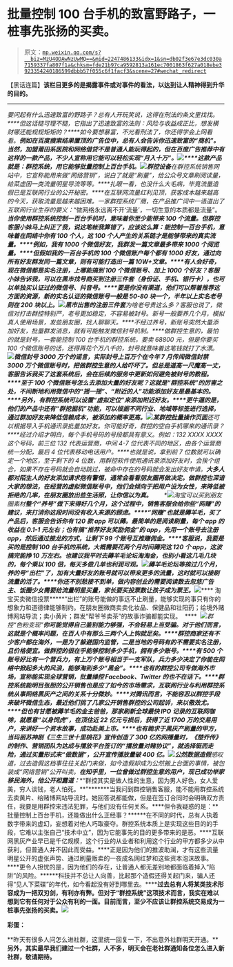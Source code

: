 # 批量控制 100 台手机的致富野路子，一桩事先张扬的买卖。

> 原文：[`mp.weixin.qq.com/s?__biz=MzU4ODAwNzUwMQ==&mid=2247486133&idx=1&sn=db02f3e67e3dc030a7159337fa807f1a&chksm=fde21b97ca9592813a161ec7001863f627a018ebe3923354240186599dbbb57f055c6f1facf3&scene=27#wechat_redirect`](http://mp.weixin.qq.com/s?__biz=MzU4ODAwNzUwMQ==&mid=2247486133&idx=1&sn=db02f3e67e3dc030a7159337fa807f1a&chksm=fde21b97ca9592813a161ec7001863f627a018ebe3923354240186599dbbb57f055c6f1facf3&scene=27#wechat_redirect)

【黑话连篇】**该栏目更多的是揭露事件或对事件的看法，以达到让人精神得到升华的目的。**

* * *

**要问起有什么迅速致富的野路子？总有人开玩笑说，这得在刑法的条文里找找。****但这话糙可理不糙，它指出了迅速致富的法则：风险与收益成正比，想发横财哪还能规规矩矩的？****如今要想暴富，不光看刑法了，你还得学会上网看看。**例如在百度搜索结果置顶的广告位中，总有人会告诉你迅速致富的“商机”。******当然，加盟莆田系医院和网络借贷不是普通人能玩得起的，但在百度广告推荐中有这样的一款产品，不少人宣称用它能可以轻松实现“月入十万”。****![](img/c13a0e76cab03c3e286234fa65f72b0c.jpg)****这款产品就是：群控系统，用它能够批量控制上百台手机。*****![](img/3bab7caf7d33da60dc3e1d21c46f3f25.jpg)******群控设备*****在群控系统销售网站中，它宣称能用来做“网络营销”，说白了就是“刷量”，给公众号文章刷阅读量，给菜虚困一类流量明星导流等等。****扎眼一看，也没什么大毛病，毕竟流量造假已是互联网行业的公开秘密。****在互联网流量红利见顶，获客成本越来越高的今天，获取流量是越来越困难。一家群控系统厂商，在产品推广词中一语道出了互联网行业生存的要义：**“做网络永远离不开‘流量’，一切生意的本质都是流量”。******当你使用群控系统控制一百台手机时，意味着你至少能带来 100 个流量。但群控客服小妹马上纠正了我，说这笔帐我算错了，应该这么算：能控制一百台手机，意味着在网络中你有 100 个人，这 100 个人产生的关系链才是能够带来的真实流量。****例如，我有 1000 个微信好友，我群发一篇文章最多带来 1000 个阅览量。****但假如我的一百台手机的 100 个微信账户每个都有 1000 好友，通过向所有好友群发同一篇文章，则有可能打造出一篇 10W+文章。****有人会好奇，现在微信都是实名注册，上哪能搞到 100 个微信账号、加上 1000 个好友？客服小妹告诉我，可以在黑市找号商买到注册三件套（身份证、手机、银行卡），也可以单独买认证过的微信号、抖音号。****要是你没有渠道，他们可以帮着推荐这方面的资源，新的实名认证的微信账号一般是 50-80 块一个，半年以上实名老号则在 200 块以上。*****![](img/4573e240b7cf7cf2e50dbb08e41f1b87.jpg)******黑市出售的注册三件套*****为啥老号贵这么多？客服也说了，微信对打击群控特别严，老号更加稳定，不容易被封号。新号一般要养几个月，模拟真人使用场景，发些朋友圈，找人聊聊天。****不经过养号，新账号突然大量添加好友，批量群发消息，就有可能触发微信封号机制。****做群控生意的，最怕的就是封号，一套能控制 100 台手机的群控系统，要卖 68800 元，但是你要买 100 个微信账号的话，还得再花个万八千的，封号就意味着这笔钱就打了水漂。*****![](img/fbe83f20e410345a8b84991de9c102fc.jpg)******微信封号 3000 万个的谣言，实际封号上百万个*****在今年 7 月传闻微信封禁 3000 万个微信账号时，把做群控生意的人给吓坏了。但总是道高一尺魔高一丈，客服告诉我买了这套系统后，会在后续的服务中更新如何避免被封号的教程。****至于 100 个微信账号怎么去添加大量的好友呢？这就是“群控系统”的厉害之处，不间断地利用微信中的“摇一摇”、“附近的人”功能添加好友是最基本的。****另外，有群控系统可以设置“虚拟定位”来添加附近好友。****更牛逼的是，他们的产品中还有“群挖掘机”功能，可以根据不同行业、地域等标签进行选择，通过群加好友来降低信赖成本，被添加的概率更高。*****![](img/ec924035cf2d26289ed68feb1d20c8e4.jpg)******某群控批量操作页面*****还可以根据导入手机通讯录批量加好友。你可能好奇，群控的空白手机哪来的通讯录？****经过介绍才明白，每个手机号码的号段都具有意义。例如：132 XXXX XXXX 这个号码，前三位 132 代表运营商，中间 4-7 位代表不同的地区，由各个运营商统一分配，最后 4 位代表移动电话用户。****也就是说，拿到前 7 位数就可以确定一个地区，至于剩下的 4 位数，用群控软件使用通讯录添加好友时，会挨个组合，如果不存在号码就会自动跳过，被命中存在的号码就会发出好友申请。****大多人都对陌生人的好友添加请求抱有警惕，通常会看看朋友圈再做决定。做群控也深谙大家的想法，在经营的虚拟微信账号中，他们会倾向于把用户设为女性，来降低被拒绝的几率，在朋友圈放出些生活照，让你信以为真。****       *![](img/d187f2facb40a6e6545b85a5989084ba.jpg)淘宝可以买到朋友圈素材*****整个“养号”做下来得好几个月，这个过程中，销售客服会给你些“网赚”的建议，来打消你这段时间没有收入来源的顾虑。****“网赚”也就是薅羊毛，买了产品后，客服会告诉你有 120 款 app 可以薅。最简单的是阅读刷量，每个 app 的收益在 0.1-1 元左右；也有搞“推荐好友奖励佣金”的 app，先用一个账号去注册 app，然后通过接龙的方式，让剩下 99 个账号互推赚佣金。****客服说，我要是买的是控制 100 台手机的系统，大概需要花两个月时间薅完这 120 个 app，这波搞完能挣 10 万左右。也建议我平时去薅羊毛论坛淘淘金，也别小看这几毛几块的，每个乘以 100 倍，每天多做几单也利润可观。*****![](img/7f71e20635005d527d38abd7d16bfb36.jpg)******薅羊毛论坛*****等挨过几个月，养的号“出栏”了，加有大量好友的账号就可以带来更多的流量，这时就可以接刷流量的活了。****你还不别愁接不到单，做内容创业的需要阅读数去忽悠广告主、饭圈少女需要给流量明星买量，家长要买投票数让孩子成为票王。*****![](img/ecb042f8d1d35eac154bf30cc1cf8a3c.jpg)****** 淘宝买卖微信投票*****“出栏”的账号能做的事远不止刷量，能够实现的事只有你的想象力和道德律能够制约。在朋友圈微商卖卖化妆品、保健品和壮阳药；给境外赌博网站导流；卖小黄片；群发“帮爷爷卖茶”的故事诈骗都能实现。  ****  *![](img/190b7fb2c31f448bbd228283b0c667a2.jpg)群控“色粉变现”*****你可能觉得自己鉴别能力够强，不会轻易上当受骗。对于他们而言，这就是个概率问题，在百人中有那么三两个人上钩就足矣。****群控商家还有不少客户都在海外，一是为了躲避国内监管，二是当地的号码有的不需要实名注册，且价格便宜。做群控的很在乎能够控制多少手机，拥有多少账号。****有 500 个账号好比有一个营兵力，有上万个账号相当于一支军队，兵力多少决定了你能在网络中掀起多大的风浪，能够淘到多少“黑金”。****也有的群控公司专做海外市场，宣称能实现全球营销，批量操控 Facebook、Twitter 的也不在话下。****群控系统能明目张胆的公开销售也是应了如今的市场需求，互联网行业与利用群控系统从事网络黑灰产之间的关系十分微妙。****对腾讯而言，不能容忍以群控手段来破坏微信生态，最近他们挑了几家公开销售群控的公司起诉，来以儆效尤。****但也有甘愿被薅羊毛的金主爸爸，那家刷新全球最快 IPO 记录的互联网咖啡，就愿意“以身饲虎”，在顶住近 22 亿元亏损后，获得了近 1700 万的交易用户，来讲好一个资本故事，成功赴美上市。****也有跪求于黑灰产刷量的甲方，当玛丽苏神剧《三生三世十里桃花》宣传创造了 300 亿的网播量时，《楚乔传》的制作、营销团队为达成与播放平台签订的“播放量对赌协议”，就选择铤而走险，通过买量形式来“做数据”，公开宣传播放量破 400 亿。*****![](img/9fc494229611ef3c9a5abfac36434a47.jpg)******公然数据造假*****感叹道，过去造假这档事往往关起门来做，如今造假却成为公然搬上台面的事情，被包装成“网络营销”公开叫卖。****在知乎里，一位曾做过群控生意的用户，现已成功举家移民海外，他公开袒露道：*******“群控其实是做人性的生意，因为男人好色，女人爱美，穷人谈钱，老人怕死。**”*******当我问到群控销售客服，能不能用群控系统去卖黄片、给赌博网站导流时。她回答说都能做，但是在签订合同时会明确双方责任，我要是用群控来违法犯罪，与他们没有任何关系。****但令我疑惑的是：**批量控制上百台手机，还能做出什么正经事？******在不同的时代，总有人执着数字带来的虚幻，妄想着对他人巧取豪夺。群控系统本质上是实现这些目的的手段，它难以主张自己“技术中立”，因为它能事先的目的更多带来的是恶。****互联网黑灰产业早已是千亿规模，这个行业的从业者和利用这个行业的甲方都多少从中获利，但普通人并不因此而受益。****正是因为他们的推波助澜，才有这些流量明星公开的虚张声势、通过刷量贩卖的一夜成名网红梦和这些资本泡沫故事。****更令人担忧的是，因为他们的存在，让普通人都无差别地都面临着掉入“陷阱”的风险。******科技并不总让人向善，比起那个造假还得关起门来，骗人还得“见人下菜碟”的年代，如今看起没有好到哪里去。******过去总有人将某类技术形容成为一把双刃剑，有利亦有弊。但对于“群控系统”这项技术而言，我实在难以想到它有任何对于公众有利的一面。****目前而言，至少不应该让群控系统交易成为一桩事先张扬的买卖。****![](img/624abd6adc969d304903da6a3ac139f5.jpg)**

**彩蛋：** 

**昨天有很多人问怎么进社群，这里统一回复一下，不出意外社群明天开通。****另外，其实最早我们建过一个社群，人不多，明天会在老社群通知各位怎么进入新社群，敬请期待。**